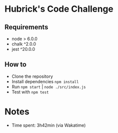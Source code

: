 # Hubrick's Code Challenge

## Requirements

- node > 6.0.0
- chalk ^2.0.0
- jest ^20.0.0

## How to

- Clone the repository
- Install dependencies `npm install`
- Run `npm start` | `node ./src/index.js`
- Test with `npm test`

# Notes

- Time spent: 3h42min (via Wakatime)
